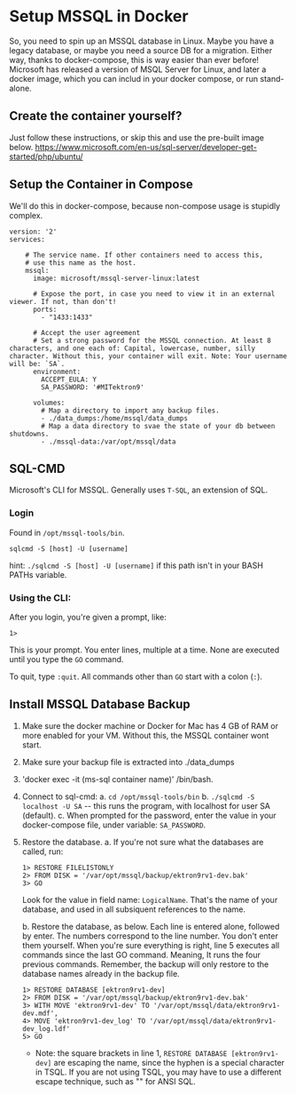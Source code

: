 # Setup MSSQL in Docker

So, you need to spin up an MSSQL database in Linux. Maybe you have a legacy database, or maybe you need a source DB for a migration. Either way, thanks to docker-compose, this is way easier than ever before! Microsoft has released a version of MSQL Server for Linux, and later a docker image, which you can includ in your docker compose, or run stand-alone.


## Create the container yourself?
Just follow these instructions, or skip this and use the pre-built image below. https://www.microsoft.com/en-us/sql-server/developer-get-started/php/ubuntu/


## Setup the Container in Compose
We'll do this in docker-compose, because non-compose usage is stupidly complex.

```
version: '2'
services:

    # The service name. If other containers need to access this,
    # use this name as the host.
    mssql:
      image: microsoft/mssql-server-linux:latest

      # Expose the port, in case you need to view it in an external viewer. If not, than don't!
      ports:
        - "1433:1433"

      # Accept the user agreement
      # Set a strong password for the MSSQL connection. At least 8 characters, and one each of: Capital, lowercase, number, silly character. Without this, your container will exit. Note: Your username will be: `SA`.
      environment:
        ACCEPT_EULA: Y
        SA_PASSWORD: '#MITektron9'

      volumes:
        # Map a directory to import any backup files.
        - ./data_dumps:/home/mssql/data_dumps
        # Map a data directory to svae the state of your db between shutdowns.
        - ./mssql-data:/var/opt/mssql/data
```


## SQL-CMD
Microsoft's CLI for MSSQL. Generally uses `T-SQL`, an extension of SQL.

### Login
Found in `/opt/mssql-tools/bin`.
```
sqlcmd -S [host] -U [username]
```
hint: `./sqlcmd -S [host] -U [username]`
if this path isn't in your BASH PATHs variable.


### Using the CLI:
After you login, you're given a prompt, like:

```
1>
```
This is your prompt. You enter lines, multiple at a time. None are executed until you type the `GO` command.

To quit, type `:quit`. All commands other than `GO` start with a colon (`:`).


## Install MSSQL Database Backup
1. Make sure the docker machine or Docker for Mac has 4 GB of RAM or more
   enabled for your VM. Without this, the MSSQL container wont start.
2. Make sure your backup file is extracted into ./data_dumps
3. 'docker exec -it (ms-sql container name)' /bin/bash.
4. Connect to sql-cmd:
    a. `cd /opt/mssql-tools/bin`
    b. `./sqlcmd -S localhost -U SA` -- this runs the program, with localhost for user SA (default).
    c. When prompted for the password, enter the value in your docker-compose file, under variable: `SA_PASSWORD`.
5. Restore the database.
    a. If you're not sure what the databases are called, run:
    ```
    1> RESTORE FILELISTONLY
    2> FROM DISK = '/var/opt/mssql/backup/ektron9rv1-dev.bak'
    3> GO
    ```
    Look for the value in field name: `LogicalName`. That's the name of your
    database, and used in all subsiquent references to the name.

    b. Restore the database, as below. Each line is entered alone, followed by enter. The numbers correspond to the line number. You don't enter them yourself. When you're sure everything is right, line 5 executes all commands since the last GO command. Meaning, It runs the four previous commands.
    Remember, the backup will only restore to the database names already in the backup file.
    ```
    1> RESTORE DATABASE [ektron9rv1-dev]
    2> FROM DISK = '/var/opt/mssql/backup/ektron9rv1-dev.bak'
    3> WITH MOVE 'ektron9rv1-dev' TO '/var/opt/mssql/data/ektron9rv1-dev.mdf',
    4> MOVE 'ektron9rv1-dev_log' TO '/var/opt/mssql/data/ektron9rv1-dev_log.ldf'
    5> GO
    ```
    - Note: the square brackets in line 1, `RESTORE DATABASE [ektron9rv1-dev]` are escaping the name, since the hyphen is a special character in TSQL. If you are not using TSQL, you may have to use a different escape technique, such as "" for ANSI SQL.
